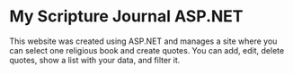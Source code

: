 # My Scripture Journal ASP.NET
This website was created using ASP.NET and manages a site where you can select one religious book and create quotes. You can add, edit, delete quotes, show a list with your data, and filter it.
